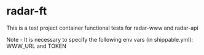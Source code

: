 # radar-ft

This is a test project container functional tests for radar-www and radar-api

Note - It is necessary to specify the following env vars (in shippable.yml): WWW_URL and TOKEN
